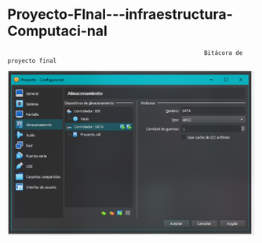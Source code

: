 # Proyecto-FInal---infraestructura-Computaci-nal
                                                            Bitácora de proyecto final

![alt text](image.png)